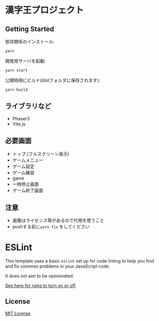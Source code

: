 # 漢字王プロジェクト

## Getting Started

依存関係のインストール:

```shell
yarn
```

開発用サーバを起動:

```shell
yarn start
```

公開時用にビルド(distフォルダに保存されます):

```shell
yarn build
```

## ライブラリなど
- Phaser3
- Vite.js

## 必要画面
- トップ (フルスクリーン表示)
- ゲームメニュー
- ゲーム設定
- ゲーム練習
- game
- 一時停止画面
- ゲーム終了画面


## 注意
- 画像はライセンス等があるので代用を使うこと
- pushする前に`yarn fix` をしてください


# ESLint

This template uses a basic `eslint` set up for code linting to help you find and fix common problems in your JavaScript code.

It does not aim to be opinionated.

[See here for rules to turn on or off](https://eslint.org/docs/rules/).

## License

[MIT License](https://github.com/ourcade/phaser3-vite-template/blob/master/LICENSE)
